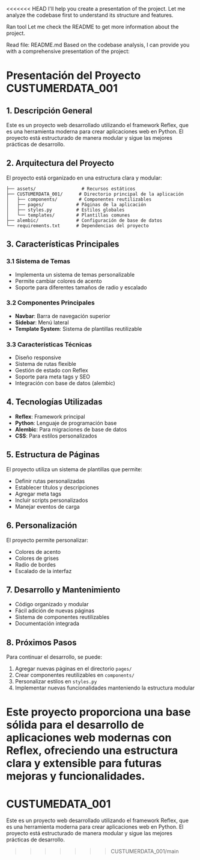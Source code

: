 <<<<<<< HEAD
I'll help you create a presentation of the project. Let me analyze the codebase first to understand its structure and features.



Ran tool
Let me check the README to get more information about the project.


Read file: README.md
Based on the codebase analysis, I can provide you with a comprehensive presentation of the project:

# Presentación del Proyecto CUSTUMERDATA_001

## 1. Descripción General
Este es un proyecto web desarrollado utilizando el framework Reflex, que es una herramienta moderna para crear aplicaciones web en Python. El proyecto está estructurado de manera modular y sigue las mejores prácticas de desarrollo.

## 2. Arquitectura del Proyecto
El proyecto está organizado en una estructura clara y modular:

```
├── assets/                 # Recursos estáticos
├── CUSTUMERDATA_001/      # Directorio principal de la aplicación
│   ├── components/        # Componentes reutilizables
│   ├── pages/            # Páginas de la aplicación
│   ├── styles.py         # Estilos globales
│   └── templates/        # Plantillas comunes
├── alembic/              # Configuración de base de datos
└── requirements.txt      # Dependencias del proyecto
```

## 3. Características Principales

### 3.1 Sistema de Temas
- Implementa un sistema de temas personalizable
- Permite cambiar colores de acento
- Soporte para diferentes tamaños de radio y escalado

### 3.2 Componentes Principales
- **Navbar**: Barra de navegación superior
- **Sidebar**: Menú lateral
- **Template System**: Sistema de plantillas reutilizable

### 3.3 Características Técnicas
- Diseño responsive
- Sistema de rutas flexible
- Gestión de estado con Reflex
- Soporte para meta tags y SEO
- Integración con base de datos (alembic)

## 4. Tecnologías Utilizadas
- **Reflex**: Framework principal
- **Python**: Lenguaje de programación base
- **Alembic**: Para migraciones de base de datos
- **CSS**: Para estilos personalizados

## 5. Estructura de Páginas
El proyecto utiliza un sistema de plantillas que permite:
- Definir rutas personalizadas
- Establecer títulos y descripciones
- Agregar meta tags
- Incluir scripts personalizados
- Manejar eventos de carga

## 6. Personalización
El proyecto permite personalizar:
- Colores de acento
- Colores de grises
- Radio de bordes
- Escalado de la interfaz

## 7. Desarrollo y Mantenimiento
- Código organizado y modular
- Fácil adición de nuevas páginas
- Sistema de componentes reutilizables
- Documentación integrada

## 8. Próximos Pasos
Para continuar el desarrollo, se puede:
1. Agregar nuevas páginas en el directorio `pages/`
2. Crear componentes reutilizables en `components/`
3. Personalizar estilos en `styles.py`
4. Implementar nuevas funcionalidades manteniendo la estructura modular

Este proyecto proporciona una base sólida para el desarrollo de aplicaciones web modernas con Reflex, ofreciendo una estructura clara y extensible para futuras mejoras y funcionalidades.
=======
# CUSTUMEDATA_001
Este es un proyecto web desarrollado utilizando el framework Reflex, que es una herramienta moderna para crear aplicaciones web en Python. El proyecto está estructurado de manera modular y sigue las mejores prácticas de desarrollo.
>>>>>>> CUSTUMERDATA_001/main
